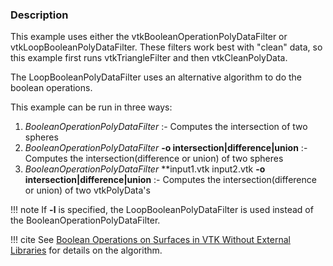 ### Description

This example uses either the vtkBooleanOperationPolyDataFilter or vtkLoopBooleanPolyDataFilter.
These filters work best with "clean" data, so this example first runs vtkTriangleFilter and then vtkCleanPolyData.

The LoopBooleanPolyDataFilter uses an alternative algorithm to do the boolean operations.

This example can be run in three ways:

1.  *BooleanOperationPolyDataFilter* :- Computes the intersection of two spheres
2.  *BooleanOperationPolyDataFilter* **-o intersection|difference|union** :- Computes the intersection(difference or union) of two spheres
3.  *BooleanOperationPolyDataFilter*  **input1.vtk input2.vtk **-o intersection|difference|union** :- Computes the intersection(difference or union) of two vtkPolyData's

!!! note
    If **-l** is specified, the LoopBooleanPolyDataFilter is used instead of the BooleanOperationPolyDataFilter.

!!! cite
    See [Boolean Operations on Surfaces in VTK Without External Libraries](http://www.vtkjournal.org/browse/publication/797) for details on the algorithm.

